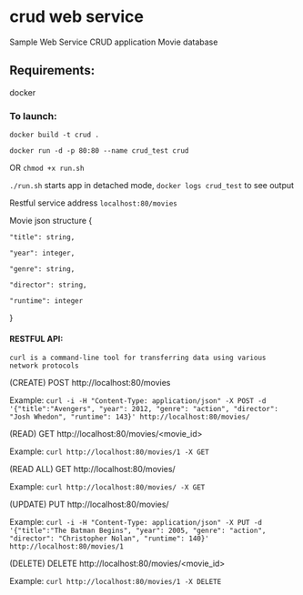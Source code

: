 # crud web service
Sample Web Service CRUD application Movie database


## Requirements:
docker


### To launch:

`docker build -t crud .`

`docker run -d -p 80:80 --name crud_test crud`

OR
`chmod +x run.sh`

`./run.sh` starts app in detached mode, `docker logs crud_test` to see output


Restful service address `localhost:80/movies`


Movie json structure {

	"title": string,
	
	"year": integer,
	
	"genre": string,
	
	"director": string,
	
	"runtime": integer
}


#### RESTFUL API:

`curl is a command-line tool for transferring data using various network protocols`


(CREATE)
POST http://localhost:80/movies

Example: `curl -i -H "Content-Type: application/json" -X POST -d '{"title":"Avengers", "year": 2012, "genre": "action", "director": "Josh Whedon", "runtime": 143}' http://localhost:80/movies/`


(READ)
GET http://localhost:80/movies/<movie_id>

Example: `curl http://localhost:80/movies/1 -X GET`


(READ ALL)
GET http://localhost:80/movies/

Example: `curl http://localhost:80/movies/ -X GET`

(UPDATE)
PUT http://localhost:80/movies/

Example: `curl -i -H "Content-Type: application/json" -X PUT -d '{"title":"The Batman Begins", "year": 2005, "genre": "action", "director": "Christopher Nolan", "runtime": 140}' http://localhost:80/movies/1`

(DELETE)
DELETE http://localhost:80/movies/<movie_id>

Example: `curl http://localhost:80/movies/1 -X DELETE`

